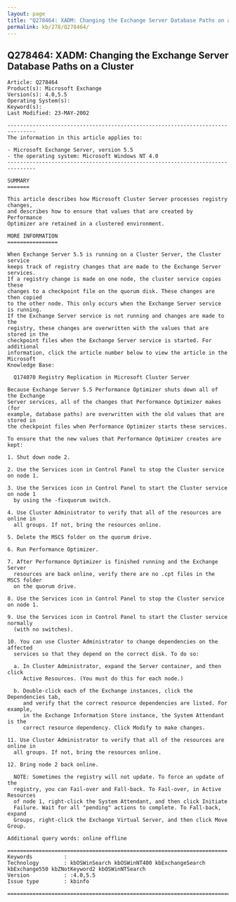 ```yaml
---
layout: page
title: "Q278464: XADM: Changing the Exchange Server Database Paths on a Cluster"
permalink: kb/278/Q278464/
---
```


## Q278464: XADM: Changing the Exchange Server Database Paths on a Cluster

	Article: Q278464
	Product(s): Microsoft Exchange
	Version(s): 4.0,5.5
	Operating System(s): 
	Keyword(s): 
	Last Modified: 23-MAY-2002
	
	-------------------------------------------------------------------------------
	The information in this article applies to:
	
	- Microsoft Exchange Server, version 5.5 
	- the operating system: Microsoft Windows NT 4.0 
	-------------------------------------------------------------------------------
	
	SUMMARY
	=======
	
	This article describes how Microsoft Cluster Server processes registry changes,
	and describes how to ensure that values that are created by Performance
	Optimizer are retained in a clustered environment.
	
	MORE INFORMATION
	================
	
	When Exchange Server 5.5 is running on a Cluster Server, the Cluster service
	keeps track of registry changes that are made to the Exchange Server services.
	If a registry change is made on one node, the cluster service copies these
	changes to a checkpoint file on the quorum disk. These changes are then copied
	to the other node. This only occurs when the Exchange Server service is running.
	If the Exchange Server service is not running and changes are made to the
	registry, these changes are overwritten with the values that are stored in the
	checkpoint files when the Exchange Server service is started. For additional
	information, click the article number below to view the article in the Microsoft
	Knowledge Base:
	
	  Q174070 Registry Replication in Microsoft Cluster Server
	
	Because Exchange Server 5.5 Performance Optimizer shuts down all of the Exchange
	Server services, all of the changes that Performance Optimizer makes (for
	example, database paths) are overwritten with the old values that are stored in
	the checkpoint files when Performance Optimizer starts these services.
	
	To ensure that the new values that Performance Optimizer creates are kept:
	
	1. Shut down node 2.
	
	2. Use the Services icon in Control Panel to stop the Cluster service on node 1.
	
	3. Use the Services icon in Control Panel to start the Cluster service on node 1
	  by using the -fixquorum switch.
	
	4. Use Cluster Administrator to verify that all of the resources are online in
	  all groups. If not, bring the resources online.
	
	5. Delete the MSCS folder on the quorum drive.
	
	6. Run Performance Optimizer.
	
	7. After Performance Optimizer is finished running and the Exchange Server
	  resources are back online, verify there are no .cpt files in the MSCS folder
	  on the quorum drive.
	
	8. Use the Services icon in Control Panel to stop the Cluster service on node 1.
	
	9. Use the Services icon in Control Panel to start the Cluster service normally
	  (with no switches).
	
	10. You can use Cluster Administrator to change dependencies on the affected
	  services so that they depend on the correct disk. To do so:
	
	  a. In Cluster Administrator, expand the Server container, and then click
	     Active Resources. (You must do this for each node.)
	
	  b. Double-click each of the Exchange instances, click the Dependencies tab,
	     and verify that the correct resource dependencies are listed. For example,
	     in the Exchange Information Store instance, the System Attendant is the
	     correct resource dependency. Click Modify to make changes.
	
	11. Use Cluster Administrator to verify that all of the resources are online in
	  all groups. If not, bring the resources online.
	
	12. Bring node 2 back online.
	
	  NOTE: Sometimes the registry will not update. To force an update of the
	  registry, you can Fail-over and Fall-back. To Fail-over, in Active Resources
	  of node 1, right-click the System Attendant, and then click Initiate
	  Failure. Wait for all "pending" actions to complete. To Fall-back, expand
	  Groups, right-click the Exchange Virtual Server, and then click Move Group.
	
	Additional query words: online offline
	
	======================================================================
	Keywords          :  
	Technology        : kbOSWinSearch kbOSWinNT400 kbExchangeSearch kbExchange550 kbZNotKeyword2 kbOSWinNTSearch
	Version           : :4.0,5.5
	Issue type        : kbinfo
	
	=============================================================================
	

